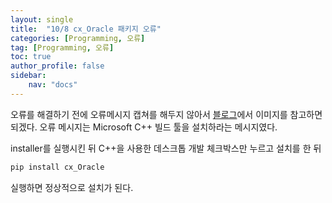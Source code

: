 ```yaml
---
layout: single
title:  "10/8 cx_Oracle 패키지 오류"
categories: [Programming, 오류]
tag: [Programming, 오류]
toc: true
author_profile: false
sidebar:
    nav: "docs"
---
```


 오류를 해결하기 전에 오류메시지 캡쳐를 해두지 않아서 [블로그](https://m.blog.naver.com/joonee14/223306460176)에서 이미지를 참고하면 되겠다. 오류 메시지는 Microsoft C++ 빌드 툴을 설치하라는 메시지였다.

installer를 실행시킨 뒤 C++을 사용한 데스크톱 개발 체크박스만 누르고 설치를 한 뒤 

```cmd
pip install cx_Oracle
```

실행하면 정상적으로 설치가 된다.



